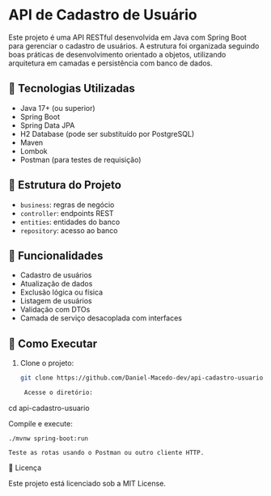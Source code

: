 # API de Cadastro de Usuário

Este projeto é uma API RESTful desenvolvida em Java com Spring Boot para gerenciar o cadastro de usuários. A estrutura foi organizada seguindo boas práticas de desenvolvimento orientado a objetos, utilizando arquitetura em camadas e persistência com banco de dados.

## 🧱 Tecnologias Utilizadas

- Java 17+ (ou superior)
- Spring Boot
- Spring Data JPA
- H2 Database (pode ser substituído por PostgreSQL)
- Maven
- Lombok
- Postman (para testes de requisição)

## 📁 Estrutura do Projeto

- `business`: regras de negócio
- `controller`: endpoints REST  
- `entities`: entidades do banco  
- `repository`: acesso ao banco  

## 🚀 Funcionalidades

- Cadastro de usuários
- Atualização de dados
- Exclusão lógica ou física
- Listagem de usuários
- Validação com DTOs
- Camada de serviço desacoplada com interfaces

## 🔧 Como Executar

1. Clone o projeto:
   ```bash
   git clone https://github.com/Daniel-Macedo-dev/api-cadastro-usuario.git

    Acesse o diretório:

cd api-cadastro-usuario

Compile e execute:

    ./mvnw spring-boot:run

    Teste as rotas usando o Postman ou outro cliente HTTP.

📄 Licença

Este projeto está licenciado sob a MIT License.
